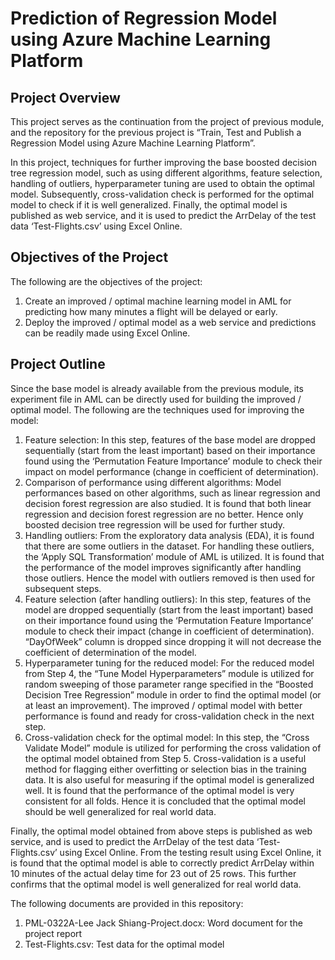 # Prediction of Regression Model using Azure Machine Learning Platform

## Project Overview
This project serves as the continuation from the project of previous module, and the repository for the previous project is “Train, Test and Publish a Regression Model using Azure Machine Learning Platform”.

In this project, techniques for further improving the base boosted decision tree regression model, such as using different algorithms, feature selection, handling of outliers, hyperparameter tuning are used to obtain the optimal model. Subsequently, cross-validation check is performed for the optimal model to check if it is well generalized. Finally, the optimal model is published as web service, and it is used to predict the ArrDelay of the test data ‘Test-Flights.csv’ using Excel Online.

## Objectives of the Project
The following are the objectives of the project:
1.	Create an improved / optimal machine learning model in AML for predicting how many minutes a flight will be delayed or early.
2.	Deploy the improved / optimal model as a web service and predictions can be readily made using Excel Online.

## Project Outline
Since the base model is already available from the previous module, its experiment file in AML can be directly used for building the improved / optimal model. The following are the techniques used for improving the model:
1.	Feature selection:
In this step, features of the base model are dropped sequentially (start from the least important) based on their importance found using the ‘Permutation Feature Importance’ module to check their impact on model performance (change in coefficient of determination).
2.	Comparison of performance using different algorithms:
Model performances based on other algorithms, such as linear regression and decision forest regression are also studied. It is found that both linear regression and decision forest regression are no better. Hence only boosted decision tree regression will be used for further study.
3.	Handling outliers:
From the exploratory data analysis (EDA), it is found that there are some outliers in the dataset. For handling these outliers, the ‘Apply SQL Transformation’ module of AML is utilized. It is found that the performance of the model improves significantly after handling those outliers. Hence the model with outliers removed is then used for subsequent steps.
4.	Feature selection (after handling outliers):
In this step, features of the model are dropped sequentially (start from the least important) based on their importance found using the ‘Permutation Feature Importance’ module to check their impact (change in coefficient of determination). “DayOfWeek” column is dropped since dropping it will not decrease the coefficient of determination of the model.
5.	Hyperparameter tuning for the reduced model:
For the reduced model from Step 4, the “Tune Model Hyperparameters” module is utilized for random sweeping of those parameter range specified in the “Boosted Decision Tree Regression” module in order to find the optimal model (or at least an improvement). The improved / optimal model with better performance is found and ready for cross-validation check in the next step.
6.	Cross-validation check for the optimal model:
In this step, the “Cross Validate Model” module is utilized for performing the cross validation of the optimal model obtained from Step 5. Cross-validation is a useful method for flagging either overfitting or selection bias in the training data. It is also useful for measuring if the optimal model is generalized well. It is found that the performance of the optimal model is very consistent for all folds. Hence it is concluded that the optimal model should be well generalized for real world data.

Finally, the optimal model obtained from above steps is published as web service, and is used to predict the ArrDelay of the test data ‘Test-Flights.csv’ using Excel Online. From the testing result using Excel Online, it is found that the optimal model is able to correctly predict ArrDelay within 10 minutes of the actual delay time for 23 out of 25 rows. This further confirms that the optimal model is well generalized for real world data.

The following documents are provided in this repository:
  1. PML-0322A-Lee Jack Shiang-Project.docx: Word document for the project report
  2. Test-Flights.csv: Test data for the optimal model
